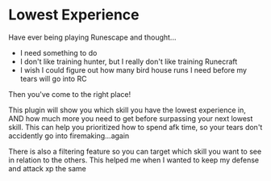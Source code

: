 # Lowest Experience
Have ever being playing Runescape and thought...
* I need something to do
* I don't like training hunter, but I really don't like training Runecraft
* I wish I could figure out how many bird house runs I need before my tears will go into RC

Then you've come to the right place!

This plugin will show you which skill you have the lowest experience in, AND how much more you need to get before surpassing your next lowest skill. 
This can help you prioritized how to spend afk time, so your tears don't accidently go into firemaking...again

There is also a filtering feature so you can target which skill you want to see in relation to the others.
This helped me when I wanted to keep my defense and attack xp the same